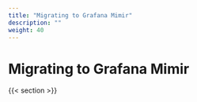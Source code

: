 ```yaml
---
title: "Migrating to Grafana Mimir"
description: ""
weight: 40
---
```


# Migrating to Grafana Mimir

{{< section >}}
